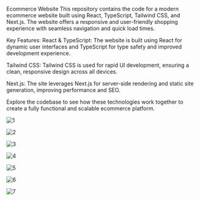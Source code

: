 Ecommerce Website
This repository contains the code for a modern ecommerce website built using React, TypeScript, Tailwind CSS, and Next.js. The website offers a responsive and user-friendly shopping experience with seamless navigation and quick load times.

Key Features:
React & TypeScript: The website is built using React for dynamic user interfaces and TypeScript for type safety and improved development experience.

Tailwind CSS: Tailwind CSS is used for rapid UI development, ensuring a clean, responsive design across all devices.

Next.js: The site leverages Next.js for server-side rendering and static site generation, improving performance and SEO.

Explore the codebase to see how these technologies work together to create a fully functional and scalable ecommerce platform.

![1](https://github.com/user-attachments/assets/29354983-45f4-413b-8749-c7008dbc22a0)

![2](https://github.com/user-attachments/assets/9b13fc08-7866-4103-9856-1fb7b46bc0fd)

![3](https://github.com/user-attachments/assets/f294a62c-2709-4309-b310-3e8965504388)

![4](https://github.com/user-attachments/assets/c04c0698-0497-48ac-904e-a29675bd27e3)

![5](https://github.com/user-attachments/assets/421149e7-7ea6-4d20-a34a-7504b16a15fc)

![6](https://github.com/user-attachments/assets/728fd977-5f7f-4962-9b67-f63952ad7ca6)

![7](https://github.com/user-attachments/assets/03e466aa-cb98-4547-ba94-9d03ca851a30)






